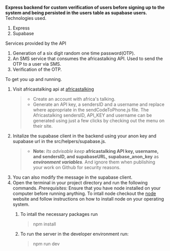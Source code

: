 **Express backend for custom verification of users before signing up to the system and being persisted in the users table as supabase users.**
Technologies used.
1. Express
2. Supabase

Services provided by the API
1. Generation of a six digit random one time password(OTP). 
2. An SMS service that consumes the africastalking API. Used to send the OTP to a user via SMS.
3. Verification of the OTP.

To get you up and running. 
1. Visit africastalking api at [africastalking]('https://africastalking.com/')
    >- Create an account with africa's talking. 
    >- Generate an API key, a sendersID and a username and replace where appropriate in the sendCodeToPhone.js file. 
    The Africastalking sendersID, API_KEY and username can be generated using just a few clicks by checking out the menu on their site. 
2. Initalize the supabase client in the backend using your anon key and supabase url in the src/helpers/supabase.js. 
    >- **Note:** *Its advisable keep* **africastalking API key, username, and sendersID, and supabaseURL, supabase_anon_key** as ***environment variables**.* And ignore them when publishing your work on Github for security reasons. 
3. You can also modify the message in the supabase client.
5. Open the terminal in your project directory and run the following 
commands.
    *Prerequisites:* Ensure that you have node installed on your computer before running anything.
    To intall node checkout the [node]('https://nodejs.dev/') website and follow instructions on how to install node on your operating system.
    1. To intall the necessary packages run 
        >npm install 

    2. To run the server in the developer environment run:
        >npm run dev
